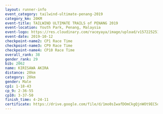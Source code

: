 ```yaml
---
layout: runner-info 
event_category: tailwind-ultimate-penang-2019 
category_km: 20KM 
event-title: TAILWIND ULTIMATE TRAILS of PENANG 2019 
event-location: Youth Park, Penang, Malaysia 
event-logo: https://res.cloudinary.com/raceyaya/image/upload/v1572252513/logo/utop-2019_h9tzys.jpg 
event-date: 2019-10-12 
checkpoint-name2: CP1 Race Time 
checkpoint-name3: CP9 Race Time 
checkpoint-name4: CP10 Race Time 
overall_rank: 38
gender_rank: 29
bib: 2062
name: KIRISAWA AKIRA
distance: 20km
category: 20km
gender: Male
cp1: 1-18-43
cp_9: 2-36-55
cp10: 3-37-50
finish_time: 4-24-11
certificate: https://drive.google.com/file/d/1mo0sIwafDOmCkgQjnWOt9EC5o_B_fXOU/view?usp=sharing
---
```

